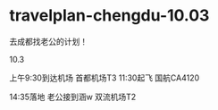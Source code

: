 # travelplan-chengdu-10.03
去成都找老公的计划！


10.3

上午9:30到达机场 首都机场T3
11:30起飞 国航CA4120

14:35落地 老公接到涵w 双流机场T2